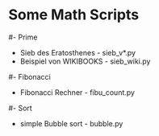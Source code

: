 # Some Math Scripts
#- Prime
-   Sieb des Eratosthenes - sieb_v*.py
-   Beispiel von WIKIBOOKS - sieb_wiki.py

#- Fibonacci
-   Fibonacci Rechner - fibu_count.py

#- Sort
-   simple Bubble sort - bubble.py

